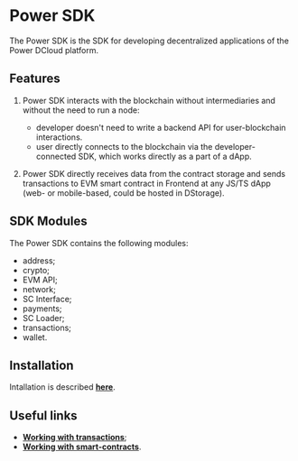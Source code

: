 # Power SDK

The Power SDK is the SDK for developing decentralized applications of the Power DCloud platform.

## Features

1. Power SDK interacts with the blockchain without intermediaries and without the need to run a node:

    - developer doesn't need to write a backend API for user-blockchain interactions.
    - user directly connects to the blockchain via the developer-connected SDK, which works directly as a part of a dApp.

2. Power SDK directly receives data from the contract storage and sends transactions to EVM smart contract in Frontend at any JS/TS dApp (web- or mobile-based, could be hosted in DStorage).

## SDK Modules

The Power SDK contains the following modules:

- address;
- crypto;
- EVM API;
- network;
- SC Interface;
- payments;
- SC Loader;
- transactions;
- wallet.

## Installation

Intallation is described [**here**](04-sdk-installation.md).

## Useful links

- [**Working with transactions**](../Build/development/first-actions/transactions/01-intro.md);
- [**Working with smart-contracts**](../Build/development/first-actions/smart-contracts/01-intro.md).